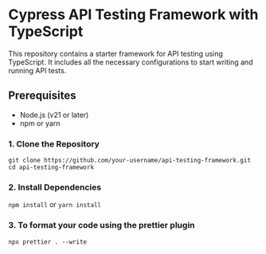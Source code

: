 # Cypress API Testing Framework with TypeScript

This repository contains a starter framework for API testing using TypeScript. It includes all the necessary configurations to start writing and running API tests.

## Prerequisites

- Node.js (v21 or later)
- npm or yarn

### 1. Clone the Repository

```git clone https://github.com/your-username/api-testing-framework.git```
```cd api-testing-framework```

### 2. Install Dependencies

```npm install```
or
```yarn install```

### 3. To format your code using the prettier plugin

```npx prettier . --write```
